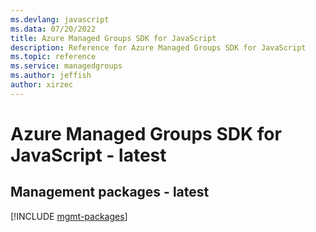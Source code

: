 ```yaml
---
ms.devlang: javascript
ms.data: 07/20/2022
title: Azure Managed Groups SDK for JavaScript
description: Reference for Azure Managed Groups SDK for JavaScript
ms.topic: reference
ms.service: managedgroups
ms.author: jeffish
author: xirzec
---
```

# Azure Managed Groups SDK for JavaScript - latest

## Management packages - latest
[!INCLUDE [mgmt-packages](managed-groups-mgmt-index.md)]
